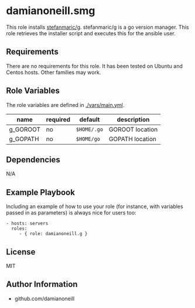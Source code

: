 # damianoneill.smg

This role installs [stefanmaric/g](https://github.com/stefanmaric/g). stefanmaric/g is a go version manager. This role retrieves the installer script and executes this for the ansible user.

## Requirements

There are no requirements for this role.  It has been tested on Ubuntu and Centos hosts.  Other families may work.

## Role Variables

The role variables are defined in [./vars/main.yml](./vars/main.yml).

| name     | required | default     | description     |
| -------- | -------- | ----------- | --------------- |
| g_GOROOT | no       | `$HOME/.go` | GOROOT location |
| g_GOPATH | no       | `$HOME/go`  | GOPATH location |

## Dependencies

N/A

## Example Playbook

Including an example of how to use your role (for instance, with variables passed in as parameters) is always nice for users too:

    - hosts: servers
      roles:
         - { role: damianoneill.g }

## License

MIT

## Author Information

- github.com/damianoneill
